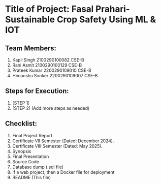 # Title of Project: Fasal Prahari- Sustainable Crop Safety Using ML & IOT

## Team Members:
1. Kapil Singh
   2100290100082
   CSE-B
2. Rani Asmit
   2100290100129
   CSE-B
4. Prateek Kumar
   2200290109010
   CSE-B
6. Himanshu Sonker 
   2200290109007
   CSE-B

## Steps for Execution:
1. [STEP 1]
2. [STEP 2]
   (Add more steps as needed)

## Checklist:
1. Final Project Report
2. Certificate VII Semester (Dated: December 2024).
3. Certificate VIII Semester (Dated: May 2025).
4. Synopsis
5. Final Presentation
6. Source Code
7. Database dump (.sql file)
8. If a web project, then a Docker file for deployment
9. README (This file)
